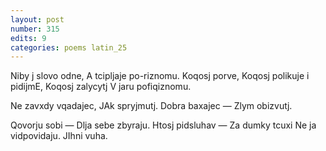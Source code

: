 ```yaml
---
layout: post
number: 315
edits: 9
categories: poems latin_25
---
```


Niby j slovo odne,
A tcipljaje po-riznomu.
Koqosj porve, 
Koqosj polikuje i pidijmE,
Koqosj zalycytj
V jaru pofiqiznomu.

Ne zavxdy vqadajec, 
JAk spryjmutj. 
Dobra baxajec — 
Zlym obizvutj.

Qovorju sobi —
Dlja sebe zbyraju.
Htosj pidsluhav —
Za dumky tcuxi 
Ne ja vidpovidaju.
JIhni vuha.
